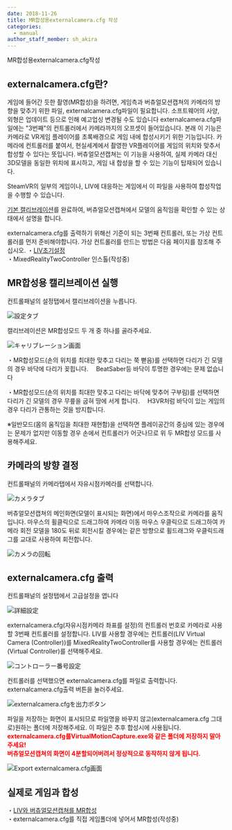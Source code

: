```yaml
---
date: 2018-11-26
title: MR합성용externalcamera.cfg 작성
categories:
  - manual
author_staff_member: sh_akira
---
```


MR합성용externalcamera.cfg작성  

## externalcamera.cfg란?

게임에 들어간 듯한 촬영(MR합성)을 하려면, 게임측과 버츄얼모션캡쳐의 카메라의 방향을 맞추기 위한 파일, externalcamera.cfg파일이 필요합니다. 소프트웨어의 사양, 외형은 업데이트 등으로 인해 예고업싱 변경될 수도 있습니다
externalcamera.cfg파일에는 "3번째"의 컨트롤러에서 카메라까지의 오프셋이 들어있습니다. 본래 이 기능은 카메라로 VR게임 플레이어를 초록배경으로 게임 내에 합성시키기 위한 기능입니다.
카메라에 컨트롤러를 붙여서, 현실세계에서 촬영한 VR플레이어를 게임의 위치와 맞추서 합성할 수 있다는 뜻입니다.
버츄얼모션캡쳐는 이 기능을 사용하여, 실제 카메라 대신 3D모델을 동일한 위치에 표시하고, 게임 내 합성을 할 수 있는 기능이 탑재되어 있습니다.
  
SteamVR의 일부의 게임이나, LIV에 대응하는 게임에서 이 파일을 사용하여 합성작업을 수행할 수 있습니다.
  
[기본 캘리브레이션](https://ko.vmc.info/manual/%E5%9F%BA%E6%9C%AC%E3%81%AE%E6%93%8D%E4%BD%9C%E6%96%B9%E6%B3%95.html)를 완료하여, 버츄얼모션캡쳐에서 모델의 움직임을 확인할 수 있는 상태에서 설명을 합니다.
  
externalcamera.cfg를 출력하기 위해선 기준이 되는 3번째 컨트롤러, 또는 가상 컨트롤러를 먼저 준비해야합니다. 가상 컨트롤러를 만드는 방법은 다음 페이지를 참조해 주십시오.
・[LIV초기설정](https://ko.vmc.info/manual/LIV%E3%81%AE%E5%88%9D%E6%9C%9F%E8%A8%AD%E5%AE%9A.html)  
・MixedRealityTwoController 인스톨(작성중)
  

## MR합성용 캘리브레이션 실행

컨트롤패널의 설정탭에서 캘리브레이션을 누릅니다.

![設定タブ](https://rawcdn.githack.com/sh-akira/VirtualMotionCapture/07971766022eecc8c4f78f0dcf388e1cbb444e50/docs/images/manual/2-1.png)

캘리브레이션은 MR합성모드 두 개 중 하나를 골라주세요.

![キャリブレーション画面](https://rawcdn.githack.com/sh-akira/VirtualMotionCapture/07971766022eecc8c4f78f0dcf388e1cbb444e50/docs/images/manual/2-2.png)

・MR합성모드(손의 위치를 최대한 맞추고 다리는 쭉 뻗음)를 선택하면 다리가 긴 모델의 경우 바닥에 다리가 꽂힙니다.
　BeatSaber등 바닥이 투명한 경우에는 문제 없습니다
  
・MR합성모드(손의 위치를 최대한 맞추고 다리는 바닥에 맞추어 구부림)를 선택하면 다리가 긴 모델의 경우 무릎을 굽혀 땅에 서게 합니다.
　H3VR처럼 바닥이 있는 게임의 경우 다리가 관통하는 것을 방지합니다.
  
※일반모드(몸의 움직임을 최대한 재현함)을 선택하면 플레이공간의 중심에 있는 경우에는 문제가 없지만 이동할 경우 손에서 컨트롤러가 어긋나므로 위 두 MR합성 모드를 사용해주세요.

## 카메라의 방향 결정

컨트롤패널의 카메라탭에서 자유시점카메라를 선택합니다.

![カメラタブ](https://rawcdn.githack.com/sh-akira/VirtualMotionCapture/07971766022eecc8c4f78f0dcf388e1cbb444e50/docs/images/manual/2-3.png)

버츄얼모션캡쳐의 메인화면(모델이 표시되는 화면)에서 마우스조작으로 카메라를 움직입니다.
마우스의 휠클릭으로 드래그하여 카메라 이동
마우스 우클릭으로 드래그하여 카메라 회전
모델을 180도 뒤로 회전시킬 경우에는 같은 방향으로 휠드래그와 우클릭드래그를 교대로 사용하여 회전합니다.

![カメラの回転](https://rawcdn.githack.com/sh-akira/VirtualMotionCapture/07971766022eecc8c4f78f0dcf388e1cbb444e50/docs/images/manual/2-4.png)

## externalcamera.cfg 출력

컨트롤패널의 설정탭에서 고급설정을 엽니다

![詳細設定](https://rawcdn.githack.com/sh-akira/VirtualMotionCapture/07971766022eecc8c4f78f0dcf388e1cbb444e50/docs/images/manual/2-5.png)

externalcamera.cfg(자유시점카메라 좌표를 설정)의 컨트롤러 번호로 카메라로 사용할 3번째 컨트롤러를 설정합니다.
LIV를 사용할 경우에는 컨트롤러(LIV Virtual Camera (Controller))를
MixedRealityTwoController를 사용할 경우에는 컨트롤러(Virtual Controller)를 선택해주세요.

![コントローラー番号設定](https://rawcdn.githack.com/sh-akira/VirtualMotionCapture/07971766022eecc8c4f78f0dcf388e1cbb444e50/docs/images/manual/2-6.png)

컨트롤러를 선택했으면 externalcamera.cfg를 파일로 출력합니다.
externalcamera.cfg출력 버튼을 눌러주세요.

![externalcamera.cfgを出力ボタン](https://rawcdn.githack.com/sh-akira/VirtualMotionCapture/07971766022eecc8c4f78f0dcf388e1cbb444e50/docs/images/manual/2-7.png)

파일을 저장하는 화면이 표시되므로 파일명을 바꾸지 않고(externalcamera.cfg 그대로)원하는 폴더에 저장해주세요.
이 파일은 추후 합성시에 사용됩니다.
<span style="color:red">**externalcamera.cfg를VirtualMotionCapture.exe와 같은 폴더에 저장하지 말아주세요!**</span>  
<span style="color:red">**버츄얼모션캡쳐의 화면이 4분할되어버려서 정상적으로 동작하지 않게 됩니다.**</span>

![Export externalcamera.cfg画面](https://rawcdn.githack.com/sh-akira/VirtualMotionCapture/07971766022eecc8c4f78f0dcf388e1cbb444e50/docs/images/manual/2-8.png)

## 실제로 게임과 합성

・[LIV와 버츄얼모션캡쳐를 MR합성](https://ko.vmc.info/manual/LIV%E3%81%A8%E3%83%90%E3%83%BC%E3%83%81%E3%83%A3%E3%83%AB%E3%83%A2%E3%83%BC%E3%82%B7%E3%83%A7%E3%83%B3%E3%82%AD%E3%83%A3%E3%83%97%E3%83%81%E3%83%A3%E3%83%BC%E3%81%A7MR%E5%90%88%E6%88%90.html)  
・externalcamera.cfg를 직접 게임폴더에 넣어서 MR합성(작성중)
